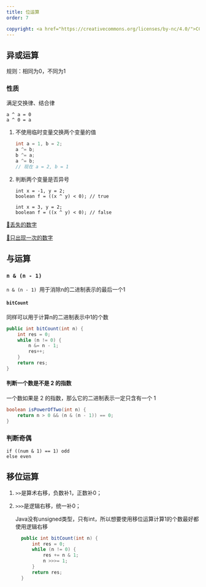 ```yaml
---
title: 位运算
order: 7

copyright: <a href="https://creativecommons.org/licenses/by-nc/4.0/">CC BY-NC 4.0协议</a>
---
```




## 异或运算

规则：相同为0，不同为1

### 性质

满足交换律、结合律

```
a ^ a = 0
a ^ 0 = a
```

1. 不使用临时变量交换两个变量的值

   ```java
   int a = 1, b = 2;
   a ^= b;
   b ^= a;
   a ^= b;
   // 现在 a = 2, b = 1
   ```

2. 判断两个变量是否异号

   ```
   int x = -1, y = 2;
   boolean f = ((x ^ y) < 0); // true
   
   int x = 3, y = 2;
   boolean f = ((x ^ y) < 0); // false
   ```

[🌰丢失的数字](https://leetcode.cn/problems/missing-number/)

[🌰只出现一次的数字](https://leetcode.cn/problems/single-number/description/)

## 与运算

### `n & (n - 1) `

`n & (n - 1) `用于消除n的二进制表示的最后一个1

#### `bitCount` 

同样可以用于计算n的二进制表示中1的个数

```java
public int bitCount(int n) {
    int res = 0;
    while (n != 0) {
        n &= n - 1;
        res++;
    }
    return res;
}
```

#### 判断一个数是不是 2 的指数

一个数如果是 2 的指数，那么它的二进制表示一定只含有一个 1

```java
boolean isPowerOfTwo(int n) {
	return n > 0 && (n & (n - 1)) == 0;
}
```



### 判断奇偶

```
if ((num & 1) == 1) odd
else even
```



## 移位运算

1. `>>`是算术右移，负数补1，正数补0；

2. `>>>`是逻辑右移，统一补0；

   Java没有unsigned类型，只有int，所以想要使用移位运算计算1的个数最好都使用逻辑右移

   ```java
     public int bitCount(int n) {
         int res = 0;
         while (n != 0) {
             res += n & 1;
             n >>>= 1;
         }
         return res;
     }
   ```

